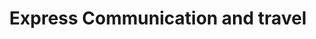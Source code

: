 ---
title: "Express Communication and travel"
url: /derby/express-communication-and-travel/
shop: Reisebüro
---